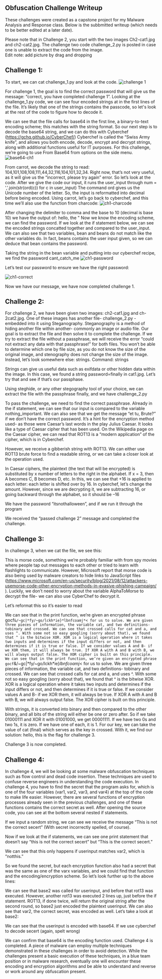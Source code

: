 ## Obfuscation Challenge Writeup
These challenges were created as a capstone project for my Malware Analysis and Response class.  Below is the subbmitted writeup (which needs to be better edited at a later date).  

Please note that in Challenge 2, you start with the two images Ch2-cat1.jpg and ch2-cat2.jpg.  The challenge two code challenge_2.py is posted in case one is unable to extract the code from the image.  
Edit note: add picture by drag and dropping

## Challenge 1:

To start, we can cat challenge_1.py and look at the code.
![challenge 1](https://github.com/M-BECKER2/Code-Obfuscation-Challenge/assets/163598094/7e3f8b49-15a4-45e3-ba65-c5d1d710e47d)

For challenge 1, the goal is to find the correct password that will give us the message: “correct, you have completed challenge 1”.
Looking at the challenge_1.py code, we can see four encoded strings at in the first lines of the
file. It’s likely that one of the strings contains the passcode, so let's look at the rest of the code
to figure how to decode it. 

We can see that the file calls for base64 in the first line, a binary-to-text encoding scheme; this
matches with the string format. So our next step is to decode the base64 string, and we can do
this with Cyberchef (https://gchq.github.io/CyberChef/)
Cyberchef is called the “Swiss Army knife”, and allows you both encode, decode, encrypt and
decrypt strings, along with additional functions useful for IT purposes. For this challenge, we’re
going to use From Base64 from options on the side menu.
![base64-ch1](https://github.com/M-BECKER2/Code-Obfuscation-Challenge/assets/163598094/0bcd2f71-1a5b-497f-b0e2-5c5110f147ca)

From carrot, we decode the string to read: 104,101,108,108,111,44,32,116,104,101,32,34.
Right now, that’s not very useful, as it will give us the “incorrect, please try again” error.
So let’s look at the code.
After we give the code our input, it runs the user_input through
num = ','.join(str(ord(c)) for c in user_input)
The command ord gives us the Unicode number of the letter. So, the input is reformatted into
decimal before being encoded.
Using carrot, let’s go back to cyberchef, and this time we’ll also use the function from charcode:
![ch1-charcode](https://github.com/M-BECKER2/Code-Obfuscation-Challenge/assets/163598094/f7c3ae65-641f-4d55-8944-fb224c469218)

After changing the delimiter to comma and the base to 10 (decimal is base 10) we have the
output of:
hello, the "
Now we know the encoding scheme, we can find the password.
If we look at the if statement below, we can see the encoded strings concatted together and
compared to the user_input. We can also see that two variables, bean and beans do not match
like the other variables do. In fact, beans contains the user input given, so we can deduce that
bean contains the password.

Taking the string in the bean variable and putting into our cyberchef recipe, we find the
password cant_catch_me 
![ch1-password](https://github.com/M-BECKER2/Code-Obfuscation-Challenge/assets/163598094/2b655206-5e23-4c9b-8695-50ffbb1e60b2)

Let’s test our password to ensure we have the right password:

![ch1-correct](https://github.com/M-BECKER2/Code-Obfuscation-Challenge/assets/163598094/89a2d58c-fc5a-4e3e-89cb-0f13a69874d1)

Now we have our message, we have now completed challenge 1.

## Challenge 2:
For challenge 2, we have been given two images: ch2-cat1.jpg and ch-2cat2.jpg. 
One of these images has another file- challenge_2.py -embedded into it using Steganography.
Steganography is a method of hiding another file within another- commonly an image or audio
file.
Our goal is to extract the file and then solve it to complete the challenge.
If we try to extract the file without a passphrase, we will receive the error “could not extract
any data with that passphrase!” for both files.
You won’t be able to determine which one by file size, as you do not know the size of the
original image, and stenography does not change the size of the image. Instead, let’s look
somewhere else: strings.
Command: strings <filename>

Strings can give us useful data such as exifdata or other hidden data within the image. In this
case, we found a string password=finally in cat1.jpg. Let’s try that and see if that’s our
passphase.

Using steghide, or any other stegography tool of your choice, we can extract the file with the
passphrase finally, and we have challenge_2.py

To pass the challenge, we need to find the correct passphrase. Already in the if statement, we
can see that our input is compared to the variable nothing_important.
We can also see that we get the message “et tu, Brute?” if we don’t have the correct password.
It’s a hint for the encryption method used- as those were Caesar’s last words in the play Julius
Caesar. It looks like a type of Caesar cipher that has been used. On the Wikipedia page on the Caesar cipher, we can read that ROT13 is a “modern application” of the cipher, which is in
Cyberchef. 

However, we receive a gibberish string with ROT13. We can either use ROT13 brute force to
find a readable string, or we can take a closer look at the operation used.

In Caesar ciphers, the plaintext (the text that will be encrypted) is substituted by x number of
letters to the right in the alphabet. If x = 3, then A becomes C, B becomes D, etc. In this, we can
see that +16 is applied to each letter: each letter is shifted over by 16. In cyberchef, let’s
change the amount. However, since we are decrypting it, we are subtracting 16, or going
backward through the alphabet, so it should be –16

We have the password “itsnothalloween”, and if we run it through the program

We received the “passed challenge 2” message and completed the challenge.

## Challenge 3:
In challenge 3, when we cat the file, we see this:

This is morse code, something we’re probably familiar with from spy movies where people tap
out messages to each other or tried to learn with flashlights to communicate. However,
Microsoft report that morse code is also being used by malware creators to hide links to
JavaScript files (https://www.microsoft.com/en-us/security/blog/2021/08/12/attackers-usemorse-code-other-encryption-methods-in-evasive-phishing-campaign/ ).
Luckily, we don’t need to worry about the variable AlphaToMorse to decrypt the file- we can
also use CyberChef to decrypt it. 

Let’s reformat this so it’s easier to read

We can see that in the print function, we’re given an encrypted phrase
gocf`&/~gc|*fy/~go/lckh*ie}*lbnfcoamj*< for us to solve.
We are given three pieces of information, the variable cat, and two definitions- tobinary and
crossed. We can see that crossed calls for cat and a, and uses ^.
With some not so easy googling (sorry about that), we found that ^ is the bitwise XOR. XOR is a
logical operation where it takes two inputs and determines if the input differs or not, and then
determines if it is true or false. If we consider values A and B- if we XOR them, it will always be
true. If XOR A with A and B with B, we will always output false. The XOR cipher is built on this
principle.
We can see that in the print function, we’re given an encrypted phrase
gocf`&/~gc|*fy/~go/lckh*ie}*lbnfcoamj*< for us to solve.
We are given three pieces of information, the variable cat, and two definitions- tobinary and
crossed. We can see that crossed calls for cat and a, and uses ^.
With some not so easy googling (sorry about that), we found that ^ is the bitwise XOR. XOR is a
logical operation where it takes two inputs and determines if the input differs or not, and then
determines if it is true or false. If we consider values A and B- if we XOR them, it will always be
true. If XOR A with A and B with B, we will always output false. The XOR cipher is built on this
principle.

With strings, it is converted into binary and then compared to the other binary, and all bits of
the string will either be one or zero after. So if we take 01000111 and XOR it with 01001000,
we get 00001111. If we have two 0s and two 1s, it is zero. If we have one of each, it is 1.
For our key, we can take the value of cat (final) which serves as the key in crossed. With it, we
find our solution: hello, this is the flag for challenge 3. 

Challenge 3 is now completed.

## Challenge 4:
In challenge 4, we will be looking at some malware obfuscation techniques such as flow control
and dead code insertion. These techniques are used to confuse reverse engineers in
understanding the code execution.
In challenge 4, you have to find the secret that the program asks for, which is one of the four
variables (var1, var2, var3, and var4) at the top of the code to make life easier. However, there
are several functions of encryption processes already seen in the previous challenges, and one
of these functions contains the correct secret as well.
After opening the source code, you can see at the bottom several nested if statements.

If we input a random string, we can see we receive the message “This is not the correct secert”
(With secret incorrectly spelled, of course).

Now if we look at the if statements, we can see one print statement that doesn’t say “this is not
the correct secert” but “This is the correct secert.” 

We can see that this only happens if userinput matches var2, which is “notthis.”

So we found the secret, but each encryption function also had a secret that was the same as
one of the varx variables, and we could find that function and the encoding/encryption scheme.
So let’s look further up to the above lines:

We can see that base2 was called for userinput, and before that rot13 was executed. However,
another rot13 was executed 2 lines up, just before the if statement. ROT13, if done twice, will
return the original string after the second round, so base2 just encoded the plaintext userinput.
We can also see that var2, the correct secret, was encoded as well.
Let’s take a look at base2:

We can see that the userinput is encoded with base64. If we use cyberchef to decode secert (again,
spelt wrong)

We can confirm that base64 is the encoding function used. Challenge 4 is completed.
A piece of malware can employ multiple techniques demonstrated in these challenges in order to avoid
detection. While the challenges present a basic execution of these techniques, in a blue team position
or in malware research, eventually one will encounter these encoding and encryption algorithms and be
able to understand and reverse or work around any obfuscation present. 

